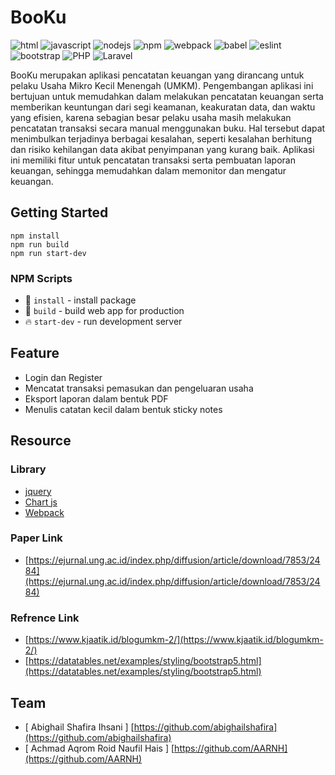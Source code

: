 # BooKu

![html](https://img.shields.io/static/v1?message=HTML&logo=html5&labelColor=5c5c5c&color=1182c3&label=%20) 
![javascript](https://img.shields.io/static/v1?message=JavaScript&logo=javascript&labelColor=5c5c5c&color=1182c3&label=%20)
![nodejs](https://img.shields.io/static/v1?message=NodeJs&logo=node.js&labelColor=5c5c5c&color=1182c3&label=%20)
![npm](https://img.shields.io/static/v1?message=npm&logo=npm&labelColor=5c5c5c&color=1182c3&label=%20)
![webpack](https://img.shields.io/static/v1?message=Webpack%204&logo=webpack&labelColor=5c5c5c&color=1182c3&label=%20)
![babel](https://img.shields.io/static/v1?message=Babel&logo=babel&labelColor=5c5c5c&color=1182c3&label=%20)
![eslint](https://img.shields.io/static/v1?message=ESLint&logo=eslint&labelColor=5c5c5c&color=1182c3&label=%20)
![bootstrap](https://img.shields.io/static/v1?message=Bootstrap%205&logo=bootstrap&labelColor=5c5c5c&color=1182c3&label=%20)
![PHP](https://img.shields.io/static/v1?message=PHP&logo=php&labelColor=5c5c5c&color=1182c3&label=%20)
![Laravel](https://img.shields.io/static/v1?message=Laravel&logo=laravel&labelColor=5c5c5c&color=1182c3&label=%20)

BooKu merupakan aplikasi pencatatan keuangan yang dirancang untuk pelaku Usaha Mikro Kecil Menengah (UMKM). Pengembangan aplikasi ini bertujuan untuk memudahkan dalam melakukan pencatatan keuangan serta memberikan keuntungan dari segi keamanan, keakuratan data, dan waktu yang efisien, karena sebagian besar pelaku usaha masih melakukan pencatatan transaksi secara manual menggunakan buku. Hal tersebut dapat menimbulkan terjadinya berbagai kesalahan, seperti kesalahan berhitung dan risiko kehilangan data akibat penyimpanan yang kurang baik. Aplikasi ini memiliki fitur untuk pencatatan transaksi serta pembuatan laporan keuangan, sehingga memudahkan dalam memonitor dan mengatur keuangan. 

## Getting Started
```
npm install
npm run build
npm run start-dev
```
### NPM Scripts
* 📱 `install` - install package 
* 🔧 `build` - build web app for production
* 🔥 `start-dev` - run development server

## Feature
* Login dan Register
* Mencatat transaksi pemasukan dan pengeluaran usaha
* Eksport laporan dalam bentuk PDF
* Menulis catatan kecil dalam bentuk sticky notes

## Resource

  ### Library 
  - [jquery](https://api.jquery.com/)
  - [Chart js](https://www.chartjs.org/)
  - [Webpack](https://webpack.js.org/concepts/)

  ### Paper Link
  - [https://ejurnal.ung.ac.id/index.php/diffusion/article/download/7853/2484](https://ejurnal.ung.ac.id/index.php/diffusion/article/download/7853/2484)

  ### Refrence Link
  - [https://www.kjaatik.id/blogumkm-2/](https://www.kjaatik.id/blogumkm-2/)
  - [https://datatables.net/examples/styling/bootstrap5.html](https://datatables.net/examples/styling/bootstrap5.html)


## Team
* [ Abighail Shafira Ihsani ] [https://github.com/abighailshafira](https://github.com/abighailshafira)
* [ Achmad Aqrom Roid Naufil Hais ] [https://github.com/AARNH](https://github.com/AARNH)

